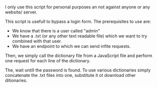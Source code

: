 I only use this script for personal purposes an not against anyone or any website/ server.


This script is usefull to bypass a login form. The prerequisites to use are:

* We know that there is a user called "admin"
* We have a .txt (or any other text readable file) which we want to try combined with that user.
* We have an endpoint to which we can send infite requests.

Then, we simply call the dictionary file from a JavaScript file and perform one request for each line of the dictionary.

The, wait untill the password is found. To use various dictionaries simply concatenate the .txt files into one, substitute it ot download other ditionaries.

 